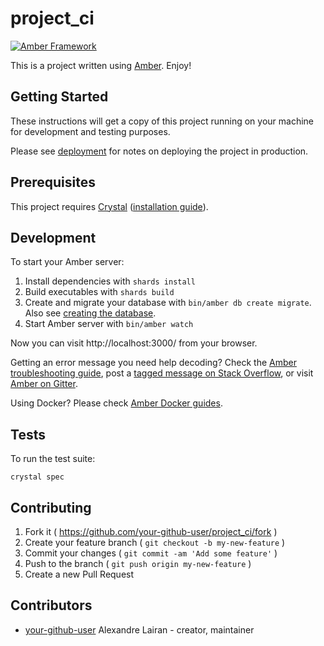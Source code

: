 # project_ci

[![Amber Framework](https://img.shields.io/badge/using-amber_framework-orange.svg)](https://amberframework.org)

This is a project written using [Amber](https://amberframework.org). Enjoy!

## Getting Started

These instructions will get a copy of this project running on your machine for development and testing purposes.

Please see [deployment](https://docs.amberframework.org/amber/deployment) for notes on deploying the project in production.

## Prerequisites

This project requires [Crystal](https://crystal-lang.org/) ([installation guide](https://crystal-lang.org/docs/installation/)).

## Development

To start your Amber server:

1. Install dependencies with `shards install`
2. Build executables with `shards build`
3. Create and migrate your database with `bin/amber db create migrate`. Also see [creating the database](https://docs.amberframework.org/amber/guides/create-new-app#creating-the-database).
4. Start Amber server with `bin/amber watch`

Now you can visit http://localhost:3000/ from your browser.

Getting an error message you need help decoding? Check the [Amber troubleshooting guide](https://docs.amberframework.org/amber/troubleshooting), post a [tagged message on Stack Overflow](https://stackoverflow.com/questions/tagged/amber-framework), or visit [Amber on Gitter](https://gitter.im/amberframework/amber).

Using Docker? Please check [Amber Docker guides](https://docs.amberframework.org/amber/guides/docker).

## Tests

To run the test suite:

```
crystal spec
```

## Contributing

1. Fork it ( https://github.com/your-github-user/project_ci/fork )
2. Create your feature branch ( `git checkout -b my-new-feature` )
3. Commit your changes ( `git commit -am 'Add some feature'` )
4. Push to the branch ( `git push origin my-new-feature` )
5. Create a new Pull Request

## Contributors

- [your-github-user](https://github.com/your-github-user) Alexandre Lairan - creator, maintainer
